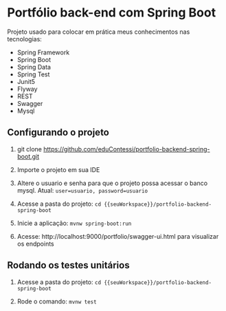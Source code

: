 # Portfólio back-end com Spring Boot

Projeto usado para colocar em prática meus conhecimentos nas tecnologias:

- Spring Framework
- Spring Boot
- Spring Data
- Spring Test
- Junit5
- Flyway
- REST
- Swagger
- Mysql

## Configurando o projeto

1) git clone https://github.com/eduContessi/portfolio-backend-spring-boot.git

2) Importe o projeto em sua IDE

3) Altere o usuario e senha para que o projeto possa acessar o banco mysql. Atual: `user=usuario, password=usuario`

3) Acesse a pasta do projeto: `cd {{seuWorkspace}}/portfolio-backend-spring-boot`

4) Inicie a aplicação: `mvnw spring-boot:run`

5) Acesse: http://localhost:9000/portfolio/swagger-ui.html para visualizar os endpoints

## Rodando os testes unitários

1) Acesse a pasta do projeto: `cd {{seuWorkspace}}/portfolio-backend-spring-boot`

2) Rode o comando: `mvnw test`
